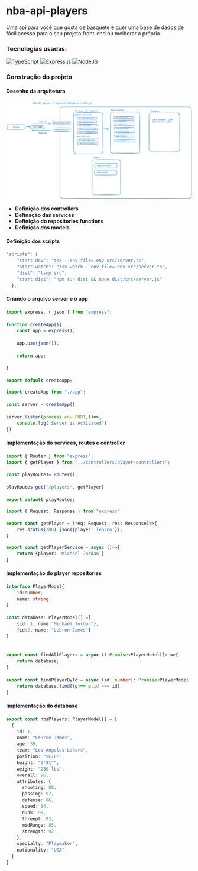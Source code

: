 # nba-api-players
Uma api para você que gosta de basquete e quer uma base de dados de fácil acesso para o seu projeto front-end ou melhorar a própria.

### Tecnologias usadas: 
![TypeScript](https://img.shields.io/badge/typescript-%23007ACC.svg?style=for-the-badge&logo=typescript&logoColor=white)
![Express.js](https://img.shields.io/badge/express.js-%23404d59.svg?style=for-the-badge&logo=express&logoColor=%2361DAFB)
![NodeJS](https://img.shields.io/badge/node.js-6DA55F?style=for-the-badge&logo=node.js&logoColor=white)
### Construção do projeto

#### Desenho da arquitetura
![Alt text](./docs/imgs/Nba-api-architecture.png "Optional Title")

- **Definição dos controllers**
- **Definação das services**
- **Definição do repositories functions**
- **Definição dos models**


#### Definição dos scripts

```ts
"scripts": {
    "start:dev": "tsx --env-file=.env src/server.ts",
    "start:watch": "tsx watch --env-file=.env src/server.ts",
    "dist": "tsup src",
    "start:dist": "npm run dist && node dist/src/server.js" 
  },
```

#### Criando o arquivo server e o app
```ts
import express, { json } from "express";

function createApp(){
    const app = express();

    app.use(json());
    
    return app;

}

export default createApp;
```

```ts
import createApp from "./app";

const server = createApp()

server.listen(process.env.PORT,()=>{
    console.log('Server is Activated')
})
```

#### Implementação do services, routes e controller

```ts
import { Router } from "express";
import { getPlayer } from "../controllers/player-controllers";

const playRoutes= Router();

playRoutes.get('/players', getPlayer)

export default playRoutes;
```

```ts
import { Request, Response } from "express"

export const getPlayer = (req: Request, res: Response)=>{
    res.status(200).json({player:'lebron'});
}
```

```ts
export const getPlayerService = async ()=>{
    return {player: 'Michael Jordan'}
}
```

#### Implementação do player repositories

```ts
interface PlayerModel{
    id:number,
    name: string
}

const database: PlayerModel[] =[
    {id: 1, name:"Michael Jordan"},
    {id:2, name: "Lebron James"}
] 


export const findAllPlayers = async ():Promise<PlayerModel[]> =>{
    return database;
}

export const findPlayerById = async (id: number): Promise<PlayerModel | undefined> =>{
    return database.find((p)=> p.id === id)
}
```

#### Implementação do database
```ts
export const nbaPlayers: PlayerModel[] = [
  {
    id: 1,
    name: "LeBron James",
    age: 39,
    team: "Los Angeles Lakers",
    position: "SF/PF",
    height: "6'9\"",
    weight: "250 lbs",
    overall: 96,
    attributes: {
      shooting: 88,
      passing: 92,
      defense: 86,
      speed: 84,
      dunk: 90,
      threept: 83,
      midRange: 85,
      strength: 92
    },
    specialty: "Playmaker",
    nationality: "USA"
  }
} 
```